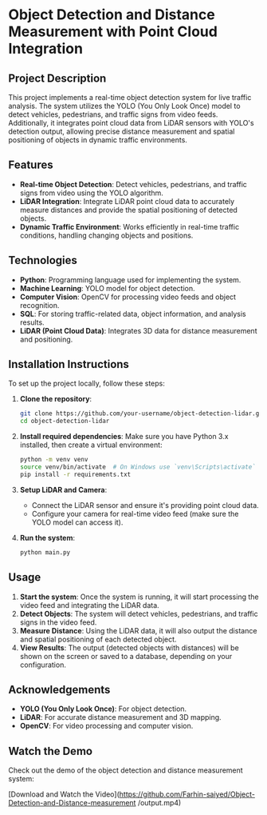 # Object Detection and Distance Measurement with Point Cloud Integration

## Project Description
This project implements a real-time object detection system for live traffic analysis. The system utilizes the YOLO (You Only Look Once) model to detect vehicles, pedestrians, and traffic signs from video feeds. Additionally, it integrates point cloud data from LiDAR sensors with YOLO's detection output, allowing precise distance measurement and spatial positioning of objects in dynamic traffic environments.

## Features
- **Real-time Object Detection**: Detect vehicles, pedestrians, and traffic signs from video using the YOLO algorithm.
- **LiDAR Integration**: Integrate LiDAR point cloud data to accurately measure distances and provide the spatial positioning of detected objects.
- **Dynamic Traffic Environment**: Works efficiently in real-time traffic conditions, handling changing objects and positions.

## Technologies
- **Python**: Programming language used for implementing the system.
- **Machine Learning**: YOLO model for object detection.
- **Computer Vision**: OpenCV for processing video feeds and object recognition.
- **SQL**: For storing traffic-related data, object information, and analysis results.
- **LiDAR (Point Cloud Data)**: Integrates 3D data for distance measurement and positioning.

## Installation Instructions
To set up the project locally, follow these steps:

1. **Clone the repository**:
   ```bash
   git clone https://github.com/your-username/object-detection-lidar.git
   cd object-detection-lidar
   ```

2. **Install required dependencies**:
   Make sure you have Python 3.x installed, then create a virtual environment:
   ```bash
   python -m venv venv
   source venv/bin/activate  # On Windows use `venv\Scripts\activate`
   pip install -r requirements.txt
   ```

3. **Setup LiDAR and Camera**: 
   - Connect the LiDAR sensor and ensure it's providing point cloud data.
   - Configure your camera for real-time video feed (make sure the YOLO model can access it).

4. **Run the system**:
   ```bash
   python main.py
   ```

## Usage
1. **Start the system**: Once the system is running, it will start processing the video feed and integrating the LiDAR data.
2. **Detect Objects**: The system will detect vehicles, pedestrians, and traffic signs in the video feed.
3. **Measure Distance**: Using the LiDAR data, it will also output the distance and spatial positioning of each detected object.
4. **View Results**: The output (detected objects with distances) will be shown on the screen or saved to a database, depending on your configuration.

## Acknowledgements
- **YOLO (You Only Look Once)**: For object detection.
- **LiDAR**: For accurate distance measurement and 3D mapping.
- **OpenCV**: For video processing and computer vision.

## Watch the Demo
Check out the demo of the object detection and distance measurement system:

[Download and Watch the Video](https://github.com/Farhin-saiyed/Object-Detection-and-Distance-measurement
/output.mp4)
